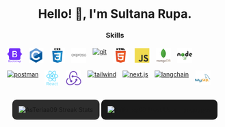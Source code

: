 <h1 align="center">Hello! 👋, I'm Sultana Rupa.</h1>

<h3 align="center" style="margin-bottom: 20px;">Skills</h3> <!-- Added margin-bottom -->

<p align="left" style="display: flex; flex-wrap: wrap; gap: 15px;"> <!-- Added gap for horizontal spacing -->
    <a href="https://getbootstrap.com" target="_blank" rel="noreferrer"> 
        <img src="https://raw.githubusercontent.com/devicons/devicon/master/icons/bootstrap/bootstrap-plain-wordmark.svg" alt="bootstrap" width="35" height="35"/> 
    </a> 
    <a href="https://www.cprogramming.com/" target="_blank" rel="noreferrer"> 
        <img src="https://raw.githubusercontent.com/devicons/devicon/master/icons/c/c-original.svg" alt="c" width="35" height="35"/> 
    </a> 
    <a href="https://www.w3schools.com/css/" target="_blank" rel="noreferrer"> 
        <img src="https://raw.githubusercontent.com/devicons/devicon/master/icons/css3/css3-original-wordmark.svg" alt="css3" width="35" height="35"/> 
    </a> 
    <a href="https://expressjs.com" target="_blank" rel="noreferrer"> 
        <img src="https://raw.githubusercontent.com/devicons/devicon/master/icons/express/express-original-wordmark.svg" alt="express" width="35" height="35"/> 
    </a> 
    <a href="https://git-scm.com/" target="_blank" rel="noreferrer"> 
        <img src="https://www.vectorlogo.zone/logos/git-scm/git-scm-icon.svg" alt="git" width="35" height="35"/> 
    </a> 
    <a href="https://www.w3.org/html/" target="_blank" rel="noreferrer"> 
        <img src="https://raw.githubusercontent.com/devicons/devicon/master/icons/html5/html5-original-wordmark.svg" alt="html5" width="35" height="35"/> 
    </a> 
    <a href="https://developer.mozilla.org/en-US/docs/Web/JavaScript" target="_blank" rel="noreferrer"> 
        <img src="https://raw.githubusercontent.com/devicons/devicon/master/icons/javascript/javascript-original.svg" alt="javascript" width="35" height="35"/> 
    </a> 
    <a href="https://www.mongodb.com/" target="_blank" rel="noreferrer"> 
        <img src="https://raw.githubusercontent.com/devicons/devicon/master/icons/mongodb/mongodb-original-wordmark.svg" alt="mongodb" width="35" height="35"/> 
    </a> 
    <a href="https://nodejs.org" target="_blank" rel="noreferrer"> 
        <img src="https://raw.githubusercontent.com/devicons/devicon/master/icons/nodejs/nodejs-original-wordmark.svg" alt="nodejs" width="35" height="35"/> 
    </a> 
    <a href="https://postman.com" target="_blank" rel="noreferrer"> 
        <img src="https://www.vectorlogo.zone/logos/getpostman/getpostman-icon.svg" alt="postman" width="35" height="35"/> 
    </a> 
    <a href="https://reactjs.org/" target="_blank" rel="noreferrer"> 
        <img src="https://raw.githubusercontent.com/devicons/devicon/master/icons/react/react-original-wordmark.svg" alt="react" width="35" height="35"/> 
    </a> 
    <a href="https://redux.js.org" target="_blank" rel="noreferrer"> 
        <img src="https://raw.githubusercontent.com/devicons/devicon/master/icons/redux/redux-original.svg" alt="redux" width="35" height="35"/> 
    </a> 
    <a href="https://tailwindcss.com/" target="_blank" rel="noreferrer"> 
        <img src="https://www.vectorlogo.zone/logos/tailwindcss/tailwindcss-icon.svg" alt="tailwind" width="35" height="35"/> 
    </a> 
    <a href="https://nextjs.org/" target="_blank" rel="noreferrer"> 
        <img src="https://cdn.worldvectorlogo.com/logos/next-js.svg" alt="next.js" width="35" height="35"/> 
    </a>
    <a href="https://langchain.com/" target="_blank" rel="noreferrer"> 
        <img src="https://user-images.githubusercontent.com/5769148/232338036-a4c6e61e-f686-45d0-a6c1-dc29073a3039.png" alt="langchain" width="35" height="35"/> 
    </a>
    <a href="https://www.mysql.com/" target="_blank" rel="noreferrer"> 
        <img src="https://raw.githubusercontent.com/devicons/devicon/master/icons/mysql/mysql-original-wordmark.svg" alt="mysql" width="35" height="35"/> 
    </a>
</p>

<div align="center" style="margin-top: 20px;">
  <div style="background-color: #2d2d2d; padding: 15px; border-radius: 10px; display: inline-block;">
    <img src="https://github-readme-streak-stats.herokuapp.com/?user=AsTeriaa09&theme=radical" alt="AsTeriaa09 Streak Stats" style="max-width: 350px;" />
  </div>
  <div style="background-color: #1a1a1a; padding: 15px; border-radius: 10px; display: inline-block; margin-top: 10px;">
    <img src="https://github-readme-stats.vercel.app/api/top-langs?username=AsTeriaa09&layout=compact&theme=radical" alt="AsTeriaa09 Most Used Languages" />
  </div>
</div>
